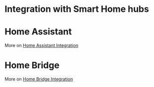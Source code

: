 
# Integration with Smart Home hubs

# Home Assistant

More on [Home Assistant Integration](hass-integration.md)

# Home Bridge

More on [Home Bridge Integration](home-bridge-integration.md)
